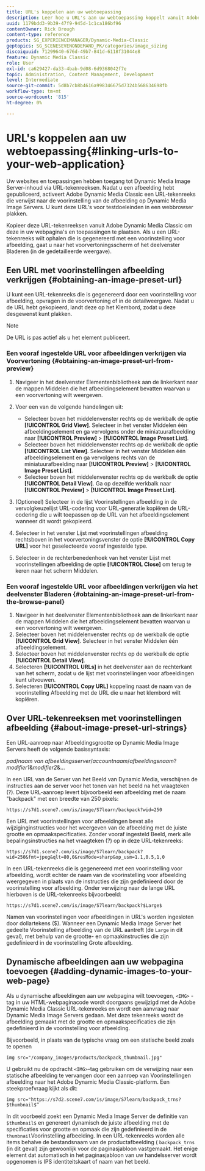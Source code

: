 ```yaml
---
title: URL's koppelen aan uw webtoepassing
description: Leer hoe u URL's aan uw webtoepassing koppelt vanuit Adobe Dynamic Media Classic.
uuid: 1179bdd3-9b39-47f9-945d-1c1ca186bf96
contentOwner: Rick Brough
content-type: reference
products: SG_EXPERIENCEMANAGER/Dynamic-Media-Classic
geptopics: SG_SCENESEVENONDEMAND_PK/categories/image_sizing
discoiquuid: 71299640-676d-49b7-841d-6118f31044e8
feature: Dynamic Media Classic
role: User
exl-id: ca629427-da33-4bab-9d08-6d9368042f7e
topic: Administration, Content Management, Development
level: Intermediate
source-git-commit: 5d8b7cb8b4616a998346675d7324b568634698fb
workflow-type: tm+mt
source-wordcount: '815'
ht-degree: 0%

---
```


# URL&#39;s koppelen aan uw webtoepassing{#linking-urls-to-your-web-application}

Uw websites en toepassingen hebben toegang tot Dynamic Media Image Server-inhoud via URL-tekenreeksen. Nadat u een afbeelding hebt gepubliceerd, activeert Adobe Dynamic Media Classic een URL-tekenreeks die verwijst naar de voorinstelling van de afbeelding op Dynamic Media Image Servers. U kunt deze URL&#39;s voor testdoeleinden in een webbrowser plakken.

Kopieer deze URL-tekenreeksen vanuit Adobe Dynamic Media Classic om deze in uw webpagina&#39;s en toepassingen te plaatsen. Als u een URL-tekenreeks wilt ophalen die is gegenereerd met een voorinstelling voor afbeelding, gaat u naar het voorvertoningsscherm of het deelvenster Bladeren (in de gedetailleerde weergave).

## Een URL met voorinstellingen afbeelding verkrijgen {#obtaining-an-image-preset-url}

U kunt een URL-tekenreeks die is gegenereerd door een voorinstelling voor afbeelding, opvragen in de voorvertoning of in de detailweergave. Nadat u de URL hebt gekopieerd, landt deze op het Klembord, zodat u deze desgewenst kunt plakken.

>[!NOTE]
>
>De URL is pas actief als u het element publiceert.

### Een vooraf ingestelde URL voor afbeeldingen verkrijgen via Voorvertoning {#obtaining-an-image-preset-url-from-preview}

1. Navigeer in het deelvenster Elementenbibliotheek aan de linkerkant naar de mappen Middelen die het afbeeldingselement bevatten waarvan u een voorvertoning wilt weergeven.
1. Voer een van de volgende handelingen uit:

   * Selecteer boven het middelenvenster rechts op de werkbalk de optie **[!UICONTROL Grid View]**. Selecteer in het venster Middelen één afbeeldingselement en ga vervolgens onder de miniatuurafbeelding naar **[!UICONTROL Preview]** > **[!UICONTROL Image Preset List]**.
   * Selecteer boven het middelenvenster rechts op de werkbalk de optie **[!UICONTROL List View]**. Selecteer in het venster Middelen één afbeeldingselement en ga vervolgens rechts van de miniatuurafbeelding naar **[!UICONTROL Preview]** > **[!UICONTROL Image Preset List]**.
   * Selecteer boven het middelenvenster rechts op de werkbalk de optie **[!UICONTROL Detail View]**. Ga op dezelfde werkbalk naar **[!UICONTROL Preview]** > **[!UICONTROL Image Preset List]**.

1. (Optioneel) Selecteer in de lijst Voorinstellingen afbeelding in de vervolgkeuzelijst URL-codering voor URL-generatie kopiëren de URL-codering die u wilt toepassen op de URL van het afbeeldingselement wanneer dit wordt gekopieerd.
1. Selecteer in het venster Lijst met voorinstellingen afbeelding rechtsboven in het voorvertoningsvenster de optie **[!UICONTROL Copy URL]** voor het geselecteerde vooraf ingestelde type.
1. Selecteer in de rechterbenedenhoek van het venster Lijst met voorinstellingen afbeelding de optie **[!UICONTROL Close]** om terug te keren naar het scherm Middelen.

### Een vooraf ingestelde URL voor afbeeldingen verkrijgen via het deelvenster Bladeren {#obtaining-an-image-preset-url-from-the-browse-panel}

1. Navigeer in het deelvenster Elementenbibliotheek aan de linkerkant naar de mappen Middelen die het afbeeldingselement bevatten waarvan u een voorvertoning wilt weergeven.
1. Selecteer boven het middelenvenster rechts op de werkbalk de optie **[!UICONTROL Grid View]**. Selecteer in het venster Middelen één afbeeldingselement.
1. Selecteer boven het middelenvenster rechts op de werkbalk de optie **[!UICONTROL Detail View]**.
1. Selecteren **[!UICONTROL URLs]** in het deelvenster aan de rechterkant van het scherm, zodat u de lijst met voorinstellingen voor afbeeldingen kunt uitvouwen.
1. Selecteren **[!UICONTROL Copy URL]** koppeling naast de naam van de voorinstelling Afbeelding met de URL die u naar het klembord wilt kopiëren.

## Over URL-tekenreeksen met voorinstellingen afbeelding {#about-image-preset-url-strings}

Een URL-aanroep naar Afbeeldingsgrootte op Dynamic Media Image Servers heeft de volgende basissyntaxis:

*pad*/*naam van afbeeldingsserver*/*accountnaam*/*afbeeldingsnaam*?*modifier1*&amp;*modifier2*&amp;...

In een URL van de Server van het Beeld van Dynamic Media, verschijnen de instructies aan de server voor het tonen van het beeld na het vraagteken (?). Deze URL-aanroep levert bijvoorbeeld een afbeelding met de naam &quot;backpack&quot; met een breedte van 250 pixels:

```as3
https://s7d1.scene7.com/is/image/S7learn/backpack?wid=250
```

Een URL met voorinstellingen voor afbeeldingen bevat alle wijziginginstructies voor het weergeven van de afbeelding met de juiste grootte en opmaakspecificaties. Zonder vooraf ingesteld Beeld, merk alle bepalingsinstructies na het vraagteken (?) op in deze URL-tekenreeks:

```as3
https://s7d1.scene7.com/is/image/S7learn/backpack?wid=250&fmt=jpeg&qlt=80,0&resMode=sharp&op_usm=1.1,0.5,1,0
```

In een URL-tekenreeks die is gegenereerd met een voorinstelling voor afbeelding, wordt echter de naam van de voorinstelling voor afbeelding weergegeven in plaats van de instructies die zijn gedefinieerd door de voorinstelling voor afbeelding. Onder verwijzing naar de lange URL hierboven is de URL-tekenreeks bijvoorbeeld:

```as3
https://s7d1.scene7.com/is/image/S7learn/backpack?$Large$
```

Namen van voorinstellingen voor afbeeldingen in URL&#39;s worden ingesloten door dollartekens ($). Wanneer een Dynamic Media Image Server het gedeelte Voorinstelling afbeelding van de URL aantreft (de `Large` in dit geval), met behulp van de grootte- en opmaakinstructies die zijn gedefinieerd in de voorinstelling Grote afbeelding.

## Dynamische afbeeldingen aan uw webpagina toevoegen {#adding-dynamic-images-to-your-web-page}

Als u dynamische afbeeldingen aan uw webpagina wilt toevoegen, `<IMG>` -tag in uw HTML-webpaginacode wordt doorgaans gewijzigd met de Adobe Dynamic Media Classic URL-tekenreeks en wordt een aanvraag naar Dynamic Media Image Servers gedaan. Met deze tekenreeks wordt de afbeelding gemaakt met de grootte en opmaakspecificaties die zijn gedefinieerd in de voorinstelling voor afbeelding.

Bijvoorbeeld, in plaats van de typische vraag om een statische beeld zoals te openen

```as3
img src="/company_images/products/backpack_thumbnail.jpg"
```

U gebruikt nu de opdracht `<IMG>`-tag gebruiken om de verwijzing naar een statische afbeelding te vervangen door een aanroep van Voorinstellingen afbeelding naar het Adobe Dynamic Media Classic-platform. Een steekproefvraag kijkt als dit:

```as3
img src="https://s7d2.scene7.com/is/image/S7learn/backpack_trns?$thumbnail$”
```

In dit voorbeeld zoekt een Dynamic Media Image Server de definitie van `$thumbnail$` en genereert dynamisch de juiste afbeelding met de specificaties voor grootte en opmaak die zijn gedefinieerd in de `thumbnail`Voorinstelling afbeelding. In een URL-tekenreeks worden alle items behalve de bestandsnaam van de productafbeelding ( `backpack_trns` (in dit geval) zijn gewoonlijk voor de paginasjabloon vastgemaakt. Het enige element dat automatisch in het paginasjabloon van uw handelsserver wordt opgenomen is IPS identiteitskaart of naam van het beeld.
